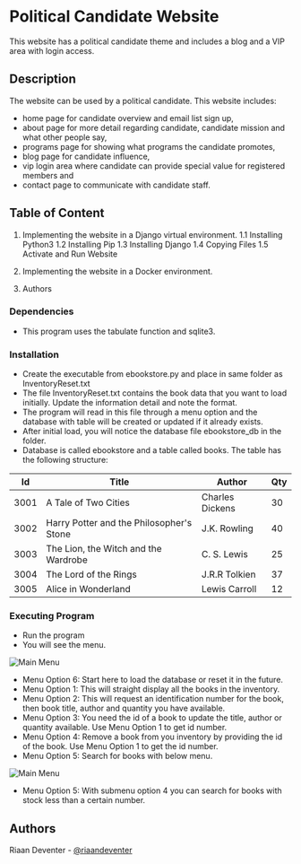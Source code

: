 # Political Candidate Website

This website has a political candidate theme and includes a blog and a VIP area with login access.

## Description

The website can be used by a political candidate. This website includes:
* home page for candidate overview and email list sign up,
* about page for more detail regarding candidate, candidate mission and what other people say,
* programs page for showing what programs the candidate promotes, 
* blog page for candidate influence,
* vip login area where candidate can provide special value for registered members and
* contact page to communicate with candidate staff.

## Table of Content
1.  Implementing the website in a Django virtual environment.
1.1 Installing Python3
1.2 Installing Pip
1.3 Installing Django
1.4 Copying Files
1.5 Activate and Run Website
             
2.  Implementing the website in a Docker environment.
4.  Authors

### Dependencies

* This program uses the tabulate function and sqlite3.

### Installation

* Create the executable from ebookstore.py and place in same folder as InventoryReset.txt
* The file InventoryReset.txt contains the book data that you want to load initially. Update the information detail and note the format.
* The program will read in this file through a menu option and the database with table will be created or updated if it already exists.
* After initial load, you will notice the database file ebookstore_db in the folder.
* Database is called ebookstore and a table called books. The table has the following structure:

|Id     | Title                                     | Author             | Qty  |
|-------|-------------------------------------------|--------------------|------|
|3001   | A Tale of Two Cities                      | Charles Dickens    | 30   |
|3002   | Harry Potter and the Philosopher's Stone  | J.K. Rowling       | 40   |
|3003   | The Lion, the Witch and the Wardrobe      | C. S. Lewis        | 25   |
|3004   | The Lord of the Rings                     | J.R.R Tolkien      | 37   |
|3005   | Alice in Wonderland                       | Lewis Carroll      | 12   |

### Executing Program

* Run the program
* You will see the menu.

![Main Menu](/images/1.jpg)

* Menu Option 6: Start here to load the database or reset it in the future.
* Menu Option 1: This will straight display all the books in the inventory.
* Menu Option 2: This will request an identification number for the book, then book title, author and quantity you have available.
* Menu Option 3: You need the id of a book to update the title, author or quantity available. Use Menu Option 1 to get id number.
* Menu Option 4: Remove a book from you inventory by providing the id of the book. Use Menu Option 1 to get the id number.
* Menu Option 5: Search for books with below menu.

![Main Menu](/images/2.jpg)

* Menu Option 5: With submenu option 4 you can search for books with stock less than a certain number.

## Authors

Riaan Deventer  - [@riaandeventer](https://twitter.com/riaandeventer)
